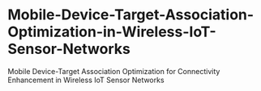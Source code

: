 # Mobile-Device-Target-Association-Optimization-in-Wireless-IoT-Sensor-Networks
Mobile Device-Target Association Optimization for Connectivity Enhancement in Wireless IoT Sensor Networks
